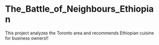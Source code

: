 # The_Battle_of_Neighbours_Ethiopian
This project analyzes the Toronto area and recommends Ethiopian cuisine for business owners!!
